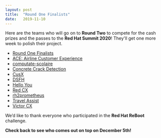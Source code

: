 ```yaml
---
layout: post
title:  "Round One Finalists"
date:   2019-11-10
---
```


Here are the teams who will go on to **Round Two** to compete for the cash prizes and the passes to the **Red Hat Summit 2020**! They'll get one more week to polish their project.

 - [Round One Finalists](https://devpost.com/software/ace-airline-customer-experience)
 - [ACE: Airline Customer Experience](https://devpost.com/software/computate-scolaire)
 - [computate-scolaire](https://devpost.com/software/concrete-crack-detection-for-structural-audit-b4ir1z)
 - [Concrete Crack Detection](https://devpost.com/software/concrete-crack-detection-for-structural-audit-b4ir1z)
 - [CusX](https://devpost.com/software/cusx)
 - [DSFH](https://devpost.com/software/d-s-f-h)
 - [Hello You](https://devpost.com/software/helloyou)
 - [Red CX](https://devpost.com/software/red-cx)
 - [rh2prometheus](https://devpost.com/software/rhv2prometheus)
 - [Travel Assist](https://devpost.com/software/travel-assist-y0c1ex)
 - [Victor CX](https://devpost.com/software/victorcx)

 We’d like to thank everyone who participated in the **Red Hat ReBoot** challenge.

**Check back to see who comes out on top on December 5th!**